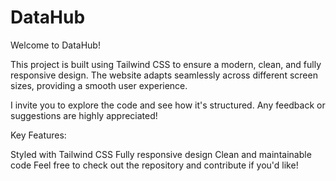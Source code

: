 # DataHub
Welcome to DataHub! 

This project is built using Tailwind CSS to ensure a modern, clean, and fully responsive design. The website adapts seamlessly across different screen sizes, providing a smooth user experience.

I invite you to explore the code and see how it's structured. Any feedback or suggestions are highly appreciated! 

 Key Features:

Styled with  Tailwind CSS
Fully responsive design
Clean and maintainable code
Feel free to check out the repository and contribute if you'd like! 
